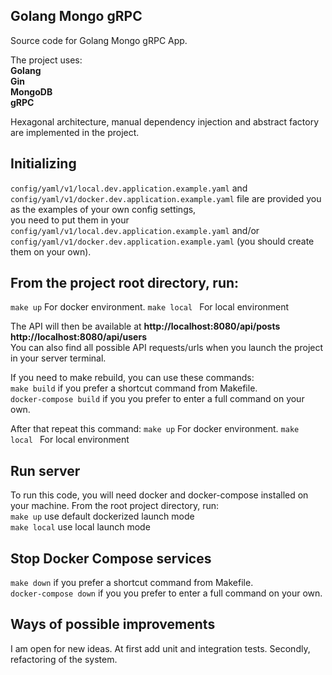 <div align="left">
  
## Golang Mongo gRPC     
Source code for  Golang Mongo gRPC App.

The project uses:  
**Golang    
Gin  
MongoDB  
gRPC**

Hexagonal architecture, manual dependency injection and abstract factory are implemented in the project.  

## Initializing
`config/yaml/v1/local.dev.application.example.yaml` and `config/yaml/v1/docker.dev.application.example.yaml` file are provided you as the examples of your own config settings,  
you need to put them in your `config/yaml/v1/local.dev.application.example.yaml` and/or `config/yaml/v1/docker.dev.application.example.yaml` (you should create them  on your own). 

## From the project root directory, run:  
```make up``` For docker environment.  ```make local ``` For local environment     
    
The API will then be available at  **http://localhost:8080/api/posts  http://localhost:8080/api/users**  
You can also find all possible API requests/urls when you launch the project in your server terminal. 

If you need to make rebuild, you can use these commands:  
```make build``` if you prefer a shortcut command from Makefile.   
```docker-compose build``` if you you prefer to enter a full command on your own.
  
After that repeat this command:
```make up``` For docker environment.  ```make local ``` For local environment    

## Run server
To run this code, you will need docker and docker-compose installed on your machine. From the root project directory, run:  
```make up``` use default dockerized launch mode     
```make local``` use local launch mode 

## Stop Docker Compose services 
```make down``` if you prefer a shortcut command from Makefile.  
```docker-compose down``` if you you prefer to enter a full command on your own.
 
## Ways of possible improvements
I am open for new ideas. At first add unit and integration tests. Secondly, refactoring of the system.

</div>
